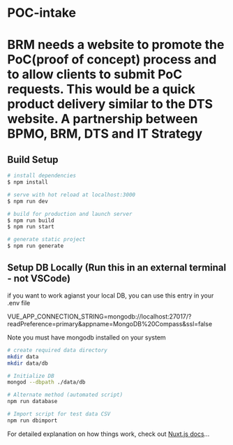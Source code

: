 # POC-intake

	
# BRM needs a website to promote the PoC(proof of concept) process and to allow clients to submit PoC requests.  This would be a quick product delivery similar to the DTS website.  A partnership between BPMO, BRM, DTS and IT Strategy

> 

## Build Setup 

``` bash
# install dependencies
$ npm install

# serve with hot reload at localhost:3000
$ npm run dev

# build for production and launch server
$ npm run build
$ npm run start

# generate static project
$ npm run generate
```

## Setup DB Locally (Run this in an external terminal - not VSCode)

if you want to work agianst your local DB, you can use this entry in your .env file

VUE_APP_CONNECTION_STRING=mongodb://localhost:27017/?readPreference=primary&appname=MongoDB%20Compass&ssl=false

Note you must have mongodb installed on your system

```bash
# create required data directory
mkdir data
mkdir data/db

# Initialize DB
mongod --dbpath ./data/db

# Alternate method (automated script)
npm run database

# Import script for test data CSV
npm run dbimport
```

For detailed explanation on how things work, check out [Nuxt.js docs](https://nuxtjs.org)...
